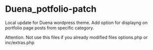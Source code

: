 Duena_potfolio-patch
====================
Local update for Duena wordpress theme. Add option for displayng on portfolio page posts from specific category.

Attention. Not use this files if you already modified files options.php or inc/extras.php
